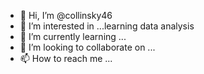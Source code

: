 - 👋 Hi, I’m @collinsky46
- 👀 I’m interested in ...learning data analysis
- 🌱 I’m currently learning ...
- 💞️ I’m looking to collaborate on ...
- 📫 How to reach me ...

<!---
collinsky46/collinsky46 is a ✨ special ✨ repository because its `README.md` (this file) appears on your GitHub profile.
You can click the Preview link to take a look at your changes.
--->
